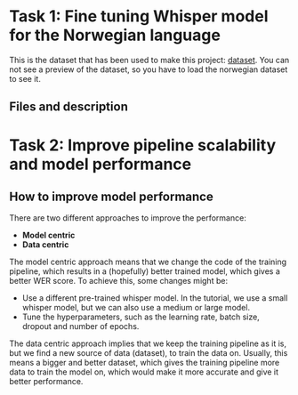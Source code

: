 # Task 1: Fine tuning Whisper model for the Norwegian language
This is the dataset that has been used to make this project: [dataset](https://huggingface.co/datasets/google/fleurs). You can not see a preview of the dataset, so you have to load the norwegian dataset to see it. 

## Files and description

<!-- The project consists of 3 different files:
- Danish-feature-pipeline.ipynb: This file prepares the environment, links the notebook to the Hugging Face Hub, loads the dataset abd prepares the feature extractor, tokenizer and data.
- Danish-training-pipeline.ipynb: This file defines a data collator, the evaluation metrics, defines the training configuration, and last but not least trains the model.
- Danish-interference-pipeline.py: This file builds a demo that allows the user to record a sound bite with their microphone or upload a sound file to transcribe to text. The UI also shows the output. -->

# Task 2: Improve pipeline scalability and model performance
## How to improve model performance
<!-- Describe in your README.md program ways in which you can improve
model performance are using
(a) model-centric approach - e.g., tune hyperparameters, change the
fine-tuning model architecture, etc
(b) data-centric approach - identify new data sources that enable you to
train a better model that one provided in the blog post -->
There are two different approaches to improve the performance: 
- **Model centric**
- **Data centric**

The model centric approach means that we change the code of the training pipeline, which results in a (hopefully) better trained model, which gives a better WER score. To achieve this, some changes might be: 
- Use a different pre-trained whisper model. In the tutorial, we use a small whisper model, but we can also use a medium or large model. 
- Tune the hyperparameters, such as the learning rate, batch size, dropout and number of epochs. 

The data centric approach implies that we keep the training pipeline as it is, but we find a new source of data (dataset), to train the data on. Usually, this means a bigger and better dataset, which gives the training pipeline more data to train the model on, which would make it more accurate and give it better performance. 
